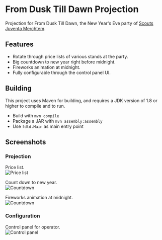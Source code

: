 # From Dusk Till Dawn Projection

Projection for From Dusk Till Dawn, the New Year's Eve party of [Scouts Juventa Merchtem](http://scoutsjuventa.be/).

## Features
* Rotate through price lists of various stands at the party.
* Big countdown to new year right before midnight.
* Fireworks animation at midnight.
* Fully configurable through the control panel UI.

## Building
This project uses Maven for building, and requires a JDK version of 1.8 or higher to compile and to run.

* Build with `mvn compile`
* Package a JAR with `mvn assembly:assembly`
* Use `fdtd.Main` as main entry point

## Screenshots

### Projection
Price list.  
![Price list](/../gh-pages/screenshots/price-list.png?raw=true)


Count down to new year.  
![Countdown](/../gh-pages/screenshots/countdown.png?raw=true)


Fireworks animation at midnight.  
![Countdown](/../gh-pages/screenshots/fireworks.png?raw=true)


### Configuration
Control panel for operator.  
![Control panel](/../gh-pages/screenshots/control-panel.png?raw=true)
